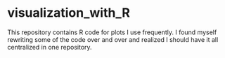 # visualization_with_R
This repository contains R code for plots I use frequently. I found myself rewriting some of the code over and over and realized I should have it all centralized in one repository. 
